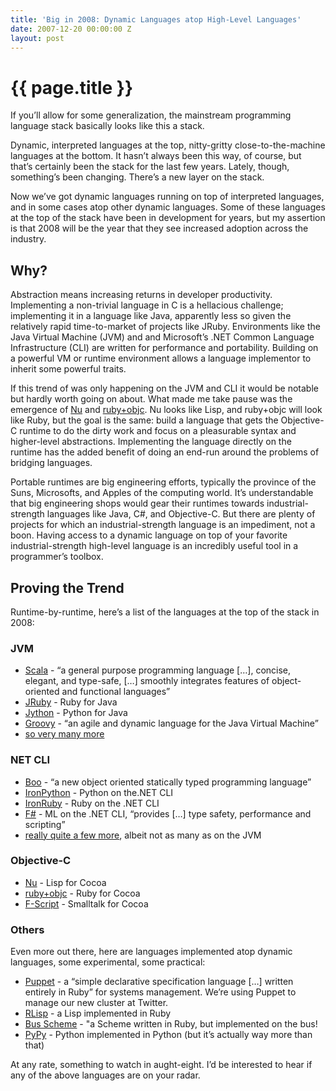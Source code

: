 ```yaml
---
title: 'Big in 2008: Dynamic Languages atop High-Level Languages'
date: 2007-12-20 00:00:00 Z
layout: post
---
```


{{ page.title }}
================

If you’ll allow for some generalization, the mainstream programming language stack basically looks like this a stack.

Dynamic, interpreted languages at the top, nitty-gritty close-to-the-machine languages at the bottom. It hasn’t always been this way, of course, but that’s certainly been the stack for the last few years. Lately, though, something’s been changing. There’s a new layer on the stack.

Now we’ve got dynamic languages running on top of interpreted languages, and in some cases atop other dynamic languages. Some of these languages at the top of the stack have been in development for years, but my assertion is that 2008 will be the year that they see increased adoption across the industry.

Why?
----

Abstraction means increasing returns in developer productivity. Implementing a non-trivial language in C is a hellacious challenge; implementing it in a language like Java, apparently less so given the relatively rapid time-to-market of projects like JRuby. Environments like the Java Virtual Machine (JVM) and and Microsoft’s .NET Common Language Infrastructure (CLI) are written for performance and portability. Building on a powerful VM or runtime environment allows a language implementor to inherit some powerful traits.

If this trend of was only happening on the JVM and CLI it would be notable but hardly worth going on about. What made me take pause was the emergence of [Nu](http://programming.nu/) and [ruby+objc](http://chopine.be/lrz/diary/2007-12-07_ruby-objc-Part-1.html). Nu looks like Lisp, and ruby+objc will look like Ruby, but the goal is the same: build a language that gets the Objective-C runtime to do the dirty work and focus on a pleasurable syntax and higher-level abstractions. Implementing the language directly on the runtime has the added benefit of doing an end-run around the problems of bridging languages.

Portable runtimes are big engineering efforts, typically the province of the Suns, Microsofts, and Apples of the computing world. It’s understandable that big engineering shops would gear their runtimes towards industrial-strength languages like Java, C\#, and Objective-C. But there are plenty of projects for which an industrial-strength language is an impediment, not a boon. Having access to a dynamic language on top of your favorite industrial-strength high-level language is an incredibly useful tool in a programmer’s toolbox.

Proving the Trend
-----------------

Runtime-by-runtime, here’s a list of the languages at the top of the stack in 2008:

### JVM

-   [Scala](http://www.scala-lang.org/) - “a general purpose programming language […], concise, elegant, and type-safe, […] smoothly integrates features of object-oriented and functional languages”
-   [JRuby](http://jruby.codehaus.org/) - Ruby for Java
-   [Jython](http://www.jython.org/) - Python for Java
-   [Groovy](http://groovy.codehaus.org/) - “an agile and dynamic language for the Java Virtual Machine”
-   [so very many more](http://www.robert-tolksdorf.de/vmlanguages.html)

### NET CLI

-   [Boo](http://boo.codehaus.org/) - “a new object oriented statically typed programming language”
-   [IronPython](http://www.codeplex.com/Wiki/View.aspx?ProjectName=IronPython) - Python on the.NET CLI
-   [IronRuby](http://www.ironruby.net/) - Ruby on the .NET CLI
-   [F\#](http://research.microsoft.com/fsharp/fsharp.aspx) - ML on the .NET CLI, “provides […] type safety, performance and scripting”
-   [really quite a few more](http://en.wikipedia.org/wiki/CLI_Languages), albeit not as many as on the JVM

### Objective-C

-   [Nu](http://programming.nu/) - Lisp for Cocoa
-   [ruby+objc](http://chopine.be/lrz/diary/2007-12-07_ruby-objc-Part-1.html) - Ruby for Cocoa
-   [F-Script](http://www.fscript.org/) - Smalltalk for Cocoa

### Others

Even more out there, here are languages implemented atop dynamic languages, some experimental, some practical:

-   [Puppet](http://www.reductivelabs.com/projects/puppet/) - a “simple declarative specification language […] written entirely in Ruby” for systems management. We’re using Puppet to manage our new cluster at Twitter.
-   [RLisp](http://t-a-w.blogspot.com/search/label/rlisp) - a Lisp implemented in Ruby
-   [Bus Scheme](http://bus-scheme.rubyforge.org/) - "a Scheme written in Ruby, but implemented on the bus!
-   [PyPy](http://www.pypy.org) - Python implemented in Python (but it’s actually way more than that)

At any rate, something to watch in aught-eight. I’d be interested to hear if any of the above languages are on your radar.
